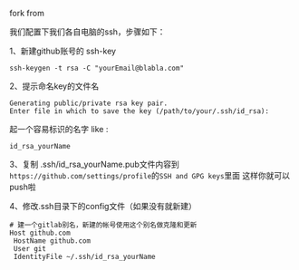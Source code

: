 fork from

我们配置下我们各自电脑的ssh，步骤如下：

1、新建github账号的 ssh-key
```
ssh-keygen -t rsa -C "yourEmail@blabla.com"

```

2、提示命名key的文件名
```
Generating public/private rsa key pair.
Enter file in which to save the key (/path/to/your/.ssh/id_rsa):
```

起一个容易标识的名字 like :
```
id_rsa_yourName

```

3、复制 .ssh/id_rsa_yourName.pub文件内容到`https://github.com/settings/profile`的`SSH and GPG keys`里面
这样你就可以push啦

4、修改.ssh目录下的config文件（如果没有就新建）
```
# 建一个gitlab别名，新建的帐号使用这个别名做克隆和更新
Host github.com
 HostName github.com
 User git
 IdentityFile ~/.ssh/id_rsa_yourName

 ```
